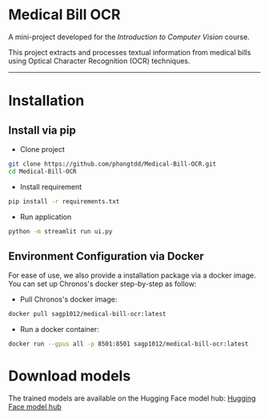 # Medical Bill OCR

A mini-project developed for the *Introduction to Computer Vision* course.

This project extracts and processes textual information from medical bills using Optical Character Recognition (OCR) techniques.

---

# Installation

## Install via pip
- Clone project
```bash
git clone https://github.com/phongtdd/Medical-Bill-OCR.git
cd Medical-Bill-OCR
```
- Install requirement
```bash
pip install -r requirements.txt
```

- Run application
```bash
python -m streamlit run ui.py
```

## Environment Configuration via Docker
For ease of use, we also provide a installation package via a docker image. You can set up Chronos's docker step-by-step as follow:

- Pull Chronos's docker image:
```bash
docker pull sagp1012/medical-bill-ocr:latest
```
- Run a docker container:
```bash
docker run --gpus all -p 8501:8501 sagp1012/medical-bill-ocr:latest
```

# Download models
The trained models are available on the Hugging Face model hub: [Hugging Face model hub](https://huggingface.co/Sag1012/Medical_Bill_OCR)
